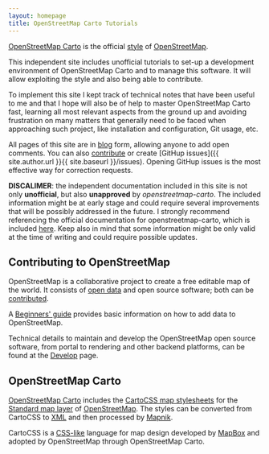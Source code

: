 ```yaml
---
layout: homepage
title: OpenStreetMap Carto Tutorials
---
```

[OpenStreetMap Carto](https://github.com/gravitystorm/openstreetmap-carto) is the official [style](http://wiki.openstreetmap.org/wiki/Stylesheets) of [OpenStreetMap](https://en.wikipedia.org/wiki/OpenStreetMap).

This independent site includes unofficial tutorials to set-up a development environment of OpenStreetMap Carto and to manage this software. It will allow exploiting the style and also being able to contribute.

To implement this site I kept track of technical notes that have been useful to me and that I hope will also be of help to master OpenStreetMap Carto fast, learning all most relevant aspects from the ground up and avoiding frustration on many matters that generally need to be faced when approaching such project, like installation and configuration, Git usage, etc.

All pages of this site are in [blog](#disqus_thread) form, allowing anyone to add open comments. You can also [contribute](how-to-contribute/) or create [GitHup issues]({{ site.author.url }}{{ site.baseurl }}/issues). Opening GitHup issues is the most effective way for correction requests.

**DISCALIMER**: the independent documentation included in this site is not only **unofficial**, but also **unapproved** by *openstreetmap-carto*. The included information might be at early stage and could require several improvements that will be possibly addressed in the future. I strongly recommend referencing the official documentation for openstreetmap-carto, which is included [here](https://github.com/gravitystorm/openstreetmap-carto#installation). Keep also in mind that some information might be only valid at the time of writing and could require possible updates.

## Contributing to OpenStreetMap

OpenStreetMap is a collaborative project to create a free editable map of the world. It consists of [open data](http://wiki.openstreetmap.org/wiki/Contribute_map_data) and open source software; both can be [contributed](http://wiki.openstreetmap.org/wiki/How_to_contribute).

A [Beginners' guide](http://wiki.openstreetmap.org/wiki/Beginners%27_guide) provides basic information on how to add data to OpenStreetMap.

Technical details to maintain and develop the OpenStreetMap open source software, from portal to rendering and other backend platforms, can be found at the [Develop](http://wiki.openstreetmap.org/wiki/Develop) page.

## OpenStreetMap Carto

[OpenStreetMap Carto](https://github.com/gravitystorm/openstreetmap-carto) includes the [CartoCSS map stylesheets](http://wiki.openstreetmap.org/wiki/CartoCSS) for the [Standard map layer](http://wiki.openstreetmap.org/wiki/Standard_tile_layer) of [OpenStreetMap](http://www.openstreetmap.org). The styles can be converted from CartoCSS to [XML](https://github.com/mapnik/mapnik/wiki/XMLConfigReference) and then processed by [Mapnik](http://wiki.openstreetmap.org/wiki/Mapnik).

CartoCSS is a [CSS-like](https://en.wikipedia.org/wiki/Cascading_Style_Sheets) language for map design developed by [MapBox](https://en.wikipedia.org/wiki/Mapbox) and adopted by OpenStreetMap through OpenStreetMap Carto.
